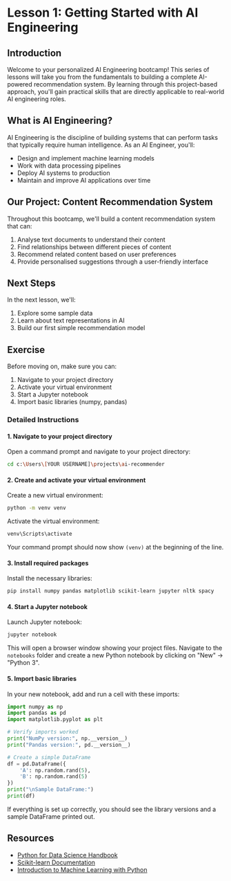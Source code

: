 # Lesson 1: Getting Started with AI Engineering

## Introduction

Welcome to your personalized AI Engineering bootcamp! This series of lessons will take you from the fundamentals to building a complete AI-powered recommendation system. By learning through this project-based approach, you'll gain practical skills that are directly applicable to real-world AI engineering roles.

## What is AI Engineering?

AI Engineering is the discipline of building systems that can perform tasks that typically require human intelligence. As an AI Engineer, you'll:

- Design and implement machine learning models
- Work with data processing pipelines
- Deploy AI systems to production
- Maintain and improve AI applications over time

## Our Project: Content Recommendation System

Throughout this bootcamp, we'll build a content recommendation system that can:

1. Analyse text documents to understand their content
2. Find relationships between different pieces of content
3. Recommend related content based on user preferences
4. Provide personalised suggestions through a user-friendly interface

## Next Steps

In the next lesson, we'll:

1. Explore some sample data
2. Learn about text representations in AI
3. Build our first simple recommendation model

## Exercise

Before moving on, make sure you can:

1. Navigate to your project directory
2. Activate your virtual environment
3. Start a Jupyter notebook
4. Import basic libraries (numpy, pandas)

### Detailed Instructions

#### 1. Navigate to your project directory

Open a command prompt and navigate to your project directory:

```bash
cd c:\Users\[YOUR USERNAME]\projects\ai-recommender
```

#### 2. Create and activate your virtual environment

Create a new virtual environment:

```bash
python -m venv venv
```

Activate the virtual environment:

```bash
venv\Scripts\activate
```

Your command prompt should now show `(venv)` at the beginning of the line.

#### 3. Install required packages

Install the necessary libraries:

```bash
pip install numpy pandas matplotlib scikit-learn jupyter nltk spacy
```

#### 4. Start a Jupyter notebook

Launch Jupyter notebook:

```bash
jupyter notebook
```

This will open a browser window showing your project files. Navigate to the `notebooks` folder and create a new Python notebook by clicking on "New" → "Python 3".

#### 5. Import basic libraries

In your new notebook, add and run a cell with these imports:

```python
import numpy as np
import pandas as pd
import matplotlib.pyplot as plt

# Verify imports worked
print("NumPy version:", np.__version__)
print("Pandas version:", pd.__version__)

# Create a simple DataFrame
df = pd.DataFrame({
    'A': np.random.rand(5),
    'B': np.random.rand(5)
})
print("\nSample DataFrame:")
print(df)
```

If everything is set up correctly, you should see the library versions and a sample DataFrame printed out.

## Resources

- [Python for Data Science Handbook](https://jakevdp.github.io/PythonDataScienceHandbook/)
- [Scikit-learn Documentation](https://scikit-learn.org/stable/documentation.html)
- [Introduction to Machine Learning with Python](https://www.oreilly.com/library/view/introduction-to-machine/9781449369880/)
